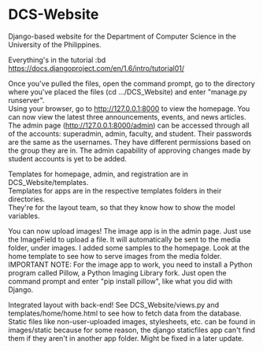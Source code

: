 DCS-Website
===========

Django-based website for the Department of Computer Science in the University of the Philippines.

Everything's in the tutorial :bd  
https://docs.djangoproject.com/en/1.6/intro/tutorial01/

Once you've pulled the files, open the command prompt, go to the directory where you've placed the files (cd .../DCS_Website) and enter "manage.py runserver".  
Using your browser, go to http://127.0.0.1:8000 to view the homepage. You can now view the latest three announcements, events, and news articles.
The admin page (http://127.0.0.1:8000/admin) can be accessed through all of the accounts: superadmin, admin, faculty, and student. Their passwords are the same as the usernames. They have different permissions based on the group they are in. The admin capability of approving changes made by student accounts is yet to be added.

Templates for homepage, admin, and registration are in DCS_Website/templates.  
Templates for apps are in the respective templates folders in their directories.  
They're for the layout team, so that they know how to show the model variables.

You can now upload images! The image app is in the admin page. Just use the ImageField to upload a file. It will automatically be sent to the media folder, under images. I added some samples to the homepage. Look at the home template to see how to serve images from the media folder.  
IMPORTANT NOTE: For the image app to work, you need to install a Python program called Pillow, a Python Imaging Library fork. Just open the command prompt and enter "pip install pillow", like what you did with Django.

Integrated layout with back-end! See DCS_Website/views.py and templates/home/home.html to see how to fetch data from the database. Static files like non-user-uploaded images, stylesheets, etc. can be found in images/static because for some reason, the django staticfiles app can't find them if they aren't in another app folder. Might be fixed in a later update.
